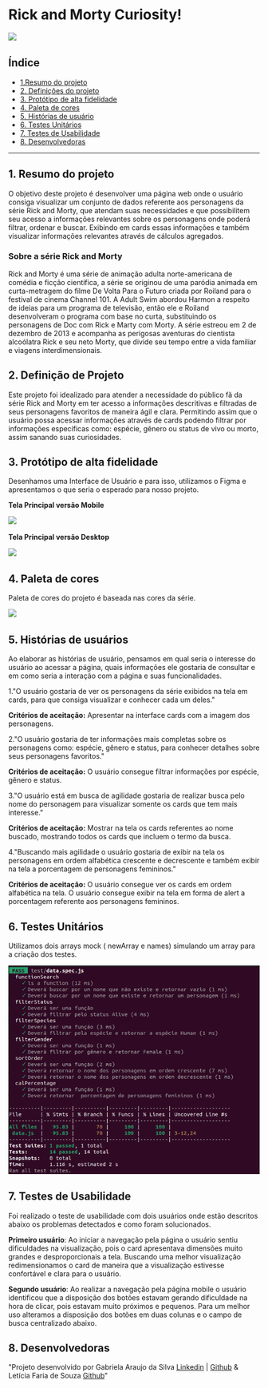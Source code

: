 # **Rick and Morty Curiosity!**
![](rickAndMorty.gif)


## Índice

* [1.Resumo do projeto](#1-resumo-do-projeto)
* [2. Definições do projeto](#2-definições-do-projeto)
* [3. Protótipo de alta fidelidade](#3-protótipo-de-alta-fidelidade)
* [4. Paleta de cores](#4-paleta-de-cores)
* [5. Histórias de usuário](#5-histórias-de-usuário)
* [6. Testes Unitários](#6-testes-unitários)
* [7. Testes de Usabilidade](#7-testes-de-usabilidade)
* [8. Desenvolvedoras](#9-desenvolvedoras)

***

## 1. Resumo do projeto

O objetivo deste projeto é desenvolver uma página web onde o usuário consiga visualizar um conjunto de dados referente aos personagens da série Rick and Morty, que atendam suas necessidades e que possibilitem seu acesso a informações relevantes sobre os personagens onde poderá filtrar, ordenar e buscar. Exibindo em cards essas informações e também visualizar informações relevantes através de cálculos agregados.

### Sobre a série Rick and Morty 

Rick and Morty é uma série de animação adulta norte-americana de comédia e ficção científica, a série se originou de uma paródia animada em curta-metragem do filme 
De Volta Para o Futuro criada por Roiland para o festival de cinema Channel 101. A Adult Swim abordou Harmon a respeito de ideias para um programa de televisão, então ele e Roiland desenvolveram o programa com base no curta, substituindo os personagens de Doc com Rick e Marty com Morty.
A série estreou em 2 de dezembro de 2013 e acompanha as perigosas aventuras do cientista alcoólatra Rick e seu neto Morty, que divide seu tempo entre a vida familiar e viagens interdimensionais. 

## 2. Definição de Projeto
 							
Este projeto foi idealizado para atender a necessidade do público fã da série Rick and Morty em ter acesso a informações descritivas e filtradas de seus personagens favoritos de maneira ágil e clara. Permitindo assim que o usuário possa acessar informações através de cards podendo filtrar por informações específicas como: espécie, gênero ou status de vivo ou morto, assim sanando suas curiosidades.


## 3. Protótipo de alta fidelidade
Desenhamos uma Interface de Usuário e para isso, utilizamos o Figma e apresentamos o que seria o esperado para nosso projeto.

**Tela Principal versão Mobile**

![](prototipo_Mobile.png)

**Tela Principal versão Desktop**

![](prototipo_Desktop.png)


## 4. Paleta de cores

Paleta de cores do projeto é baseada nas cores da série.

![](paleta.png)


## 5. Histórias de usuários

Ao elaborar as histórias de usuário, pensamos em qual seria o interesse do usuário ao acessar a página, quais informações ele gostaria de consultar e em como seria a interação com a página e suas funcionalidades.  


1."O usuário gostaria de ver os personagens da série exibidos na tela em cards, para que consiga visualizar e conhecer cada um deles."

**Critérios de aceitação:**
Apresentar na interface cards com a imagem dos personagens.

2."O usuário gostaria de ter informações mais completas sobre os personagens como: espécie, gênero e status, para conhecer detalhes sobre seus personagens favoritos."

**Critérios de aceitação:**
O usuário consegue filtrar informações por espécie, gênero e status.

3."O usuário está em busca de agilidade gostaria de realizar busca pelo nome do personagem para visualizar somente os cards que tem mais interesse."

**Critérios de aceitação:**
Mostrar na tela os cards referentes ao nome buscado, mostrando todos os cards que incluem o termo da busca.

4."Buscando mais agilidade o usuário gostaria de exibir na tela os personagens em ordem alfabética crescente e decrescente e também exibir na tela a porcentagem de personagens femininos."	

**Critérios de aceitação:**
O usuário consegue ver os cards em ordem alfabética na tela.
O usuário consegue exibir na tela em forma de alert a porcentagem referente aos personagens femininos.

## 6. Testes Unitários
Utilizamos dois arrays mock ( newArray e names) simulando um array para a criação dos testes.

![](testes.png)


## 7. Testes de Usabilidade
Foi realizado  o teste de usabilidade com dois usuários onde estão descritos abaixo os problemas detectados e como foram solucionados.



**Primeiro usuário**: 
Ao iniciar a navegação pela página o usuário sentiu dificuldades na visualização, pois o card apresentava dimensões muito grandes e desproporcionais a tela.
Buscando uma melhor visualização redimensionamos o card de maneira que a visualização estivesse confortável e clara para o usuário.

**Segundo usuário**: 
Ao realizar a navegação pela página mobile o usuário identificou que a disposição dos botões estavam gerando dificuldade na hora de clicar, pois estavam muito próximos e pequenos. 
Para um melhor uso alteramos a disposição dos botões em duas colunas e o campo de busca centralizado abaixo.

## 8. Desenvolvedoras
"Projeto desenvolvido por Gabriela Araujo da Silva 
<a href="https://www.linkedin.com/in/gabrielaaraujolink/" rel="nofollow"> Linkedin</a> | <a href="https://github.com/gabriela-araujosilva" rel="nofollow"> Github</a> & Letícia Faria de Souza <a href="https://github.com/yekoshinara" rel="nofollow"> Github</a>"
